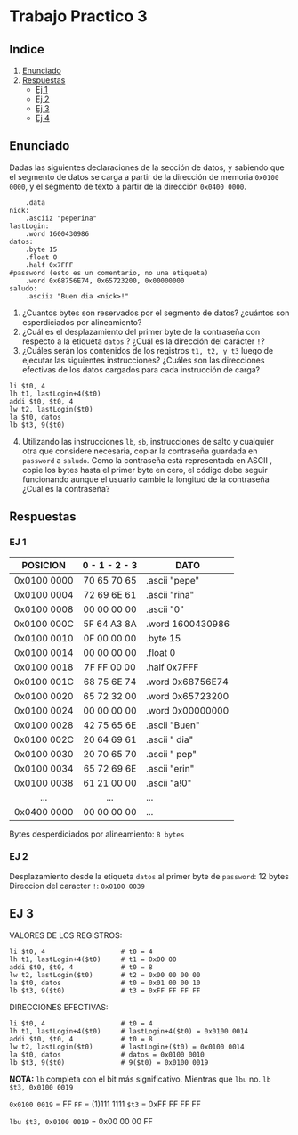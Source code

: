 # Trabajo Practico 3

## Indice

1. [Enunciado](#enunciado)
2. [Respuestas](#respuestas)
    * [Ej 1](#ej-1)
    * [Ej 2](#ej-2)
    * [Ej 3](#ej-3)
    * [Ej 4](#ej-4)

## Enunciado

Dadas las siguientes declaraciones de la sección de datos, y sabiendo que el segmento de datos se carga a partir de la dirección de memoria `0x0100 0000`, y el segmento de texto a partir de la dirección `0x0400 0000`.

```
    .data
nick:
    .asciiz "peperina"
lastLogin:
    .word 1600430986
datos:
    .byte 15
    .float 0
    .half 0x7FFF
#password (esto es un comentario, no una etiqueta)
    .word 0x68756E74, 0x65723200, 0x00000000
saludo:
    .asciiz "Buen dia <nick>!"
```

1. ¿Cuantos bytes son reservados por el segmento de datos? ¿cuántos son esperdiciados por alineamiento?
2. ¿Cuál es el desplazamiento del primer byte de la contraseña con respecto a la etiqueta ` datos ` ? ¿Cuál es la dirección del carácter `!`?
3. ¿Cuáles serán los contenidos de los registros `t1, t2, y t3` luego de ejecutar las siguientes instrucciones? ¿Cuáles son las direcciones efectivas de los datos cargados para cada instrucción de carga?

```
li $t0, 4
lh t1, lastLogin+4($t0)
addi $t0, $t0, 4
lw t2, lastLogin($t0)
la $t0, datos
lb $t3, 9($t0)
```

4. Utilizando las instrucciones ` lb `, ` sb `, instrucciones de salto y cualquier otra que considere necesaria, copiar la contraseña guardada en ` password ` a ` saludo `. Como la contraseña está representada en ASCII , copie los bytes hasta el primer byte en cero, el código debe seguir funcionando aunque el usuario cambie la longitud de la contraseña ¿Cuál es la contraseña?

## Respuestas

### EJ 1

|POSICION|0 - 1 - 2 - 3|DATO|
|:--:|:--:|--|
|0x0100 0000| 70 65 70 65 | .ascii "pepe" |
|0x0100 0004| 72 69 6E 61 | .ascii "rina" |
|0x0100 0008| 00 00 00 00 | .ascii "0" |
|0x0100 000C| 5F 64 A3 8A | .word 1600430986 |
|0x0100 0010| 0F 00 00 00 | .byte 15|
|0x0100 0014| 00 00 00 00 | .float 0|
|0x0100 0018| 7F FF 00 00 | .half 0x7FFF|
|0x0100 001C| 68 75 6E 74 | .word 0x68756E74|
|0x0100 0020| 65 72 32 00 | .word 0x65723200|
|0x0100 0024| 00 00 00 00 | .word 0x00000000|
|0x0100 0028| 42 75 65 6E | .ascii "Buen" |
|0x0100 002C| 20 64 69 61 | .ascii " dia" |
|0x0100 0030| 20 70 65 70 | .ascii " pep" |
|0x0100 0034| 65 72 69 6E | .ascii "erin" |
|0x0100 0038| 61 21 00 00 | .ascii "a!0" |
|...|...|...|
|0x0400 0000|00 00 00 00|...|

Bytes desperdiciados por alineamiento: `8 bytes`

### EJ 2

Desplazamiento desde la etiqueta `datos` al primer byte de `password`: 12 bytes
Direccion del caracter `!`: `0x0100 0039`

## EJ 3

VALORES DE LOS REGISTROS:
```
li $t0, 4                   # t0 = 4          
lh t1, lastLogin+4($t0)     # t1 = 0x00 00
addi $t0, $t0, 4            # t0 = 8
lw t2, lastLogin($t0)       # t2 = 0x00 00 00 00
la $t0, datos               # t0 = 0x01 00 00 10
lb $t3, 9($t0)              # t3 = 0xFF FF FF FF
```

DIRECCIONES EFECTIVAS:
```
li $t0, 4                   # t0 = 4
lh t1, lastLogin+4($t0)     # lastLogin+4($t0) = 0x0100 0014
addi $t0, $t0, 4            # t0 = 8
lw t2, lastLogin($t0)       # lastLogin+($t0) = 0x0100 0014
la $t0, datos               # datos = 0x0100 0010
lb $t3, 9($t0)              # 9($t0) = 0x0100 0019
```

**NOTA:**
`lb` completa con el bit más significativo. Mientras que `lbu` no.
`lb $t3, 0x0100 0019`

`0x0100 0019` = FF
`FF` = (1)111 1111
`$t3` = 0xFF FF FF FF

`lbu $t3, 0x0100 0019` = 0x00 00 00 FF